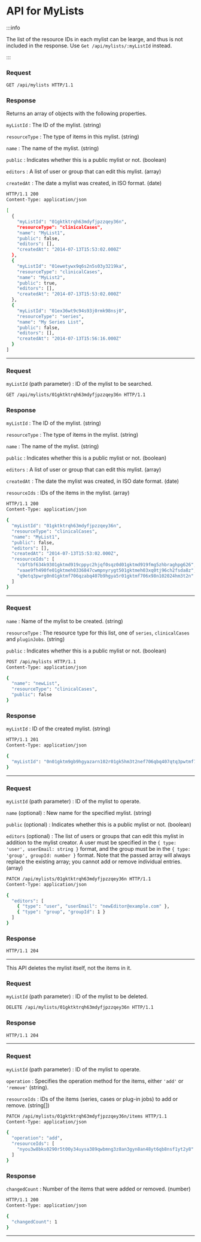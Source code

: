 # API for MyLists

<ApiPreamble verb="get" path="/mylists" />

:::info

The list of the resource IDs in each mylist can be learge, and thus is not included in the response. Use `Get /api/mylists/:myListId` instead.

:::

### Request

```bash title="Example"
GET /api/mylists HTTP/1.1
```

### Response

Returns an array of objects with the following properties.

`myListId`
: The ID of the mylist. (string)

`resourceType`
: The type of items in this mylist. (string)

`name`
: The name of the mylist. (string)

`public`
: Indicates whether this is a public mylist or not. (boolean)

`editors`
: A list of user or group that can edit this mylist. (array)

`createdAt`
: The date a mylist was created, in ISO format. (date)

```bash title="Example"
HTTP/1.1 200
Content-Type: application/json

[
  {
    "myListId": "01gktktrqh63mdyfjpzzqey36n",
    "resourceType": "clinicalCases",
    "name": "MyList1",
    "public": false,
    "editors": [],
    "createdAt": "2014-07-13T15:53:02.000Z"
  },
  {
    "myListId": "01ewetywx9q6s2n5s03y3219ka",
    "resourceType": "clinicalCases",
    "name": "MyList2",
    "public": true,
    "editors": [],
    "createdAt": "2014-07-13T15:53:02.000Z"
  },
  {
    "myListId": "01ex36wt9c94s93j0rmk98nsj0",
    "resourceType": "series",
    "name": "My Series List",
    "public": false,
    "editors": [],
    "createdAt": "2014-07-13T15:56:16.000Z"
  }
]
```

---

<ApiPreamble verb="get" path="/mylists/:myListId" />

### Request

`myListId` (path parameter)
: ID of the mylist to be searched.

```bash title="Example"
GET /api/mylists/01gktktrqh63mdyfjpzzqey36n HTTP/1.1
```

### Response

`myListId`
: The ID of the mylist. (string)

`resourceType`
: The type of items in the mylist. (string)

`name`
: The name of the mylist. (string)

`public`
: Indicates whether this is a public mylist or not. (boolean)

`editors`
: A list of user or group that can edit this mylist. (array)

`createdAt`
: The date the mylist was created, in ISO date format. (date)

`resourceIds`
: IDs of the items in the mylist. (array)

```bash title="Example"
HTTP/1.1 200
Content-Type: application/json

{
  "myListId": "01gktktrqh63mdyfjpzzqey36n",
  "resourceType": "clinicalCases",
  "name": "MyList1",
  "public": false,
  "editors": [],
  "createdAt": "2014-07-13T15:53:02.000Z",
  "resourceIds": [
    "cbftbf634k9301gktmd919cppyc2hjqf0sqz0d01gktmd919fmg5zhbraghpg626",
    "vaae9fh490fe01gktmeh0336847cwmpnyrygt501gktmeh03xq0tj96ch2fsda8z",
    "q9etq3pwrg0n01gktmf706qzabq407b9hgya5r01gktmf706x98n102024hm3t2n"
  ]
}
```

---

<ApiPreamble verb="post" path="/mylists" />

### Request

`name`
: Name of the mylist to be created. (string)

`resourceType`
: The resource type for this list, one of `series`, `clinicalCases` and `pluginJobs`. (string)

`public`
: Indicates whether this is a public mylist or not. (boolean)

```bash title="Example"
POST /api/mylists HTTP/1.1
Content-Type: application/json

{
  "name": "newList",
  "resourceType": "clinicalCases",
  "public": false
}
```

### Response

`myListId`
: ID of the created mylist. (string)

```bash title="Example"
HTTP/1.1 201
Content-Type: application/json

{
  "myListId": "0n01gktm9gb9hgyazarn102r01gk5hm3t2nef706qbq407qtq3pwtmf706x98240"
}
```

---

<ApiPreamble verb="patch" path="/mylists/:myListId" />

### Request

`myListId` (path parameter)
: ID of the mylist to operate.

`name` (optional)
: New name for the specified mylist. (string)

`public` (optional)
: Indicates whether this is a public mylist or not. (boolean)

`editors` (optional)
: The list of users or groups that can edit this mylist in addition to the mylist creator. A user must be specified in the `{ type: 'user', userEmail: string }` format, and the group must be in the `{ type: 'group', groupId: number }` format. Note that the passed array will always replace the existing array; you cannot add or remove individual entries. (array)

```bash title="Example"
PATCH /api/mylists/01gktktrqh63mdyfjpzzqey36n HTTP/1.1
Content-Type: application/json

{
  "editors": [
    { "type": "user", "userEmail": "newEditor@example.com" },
    { "type": "group", "groupId": 1 }
  ]
}
```

### Response

```bash title="Example"
HTTP/1.1 204
```

---

<ApiPreamble verb="delete" path="/mylists/:myListId" />

This API deletes the mylist itself, not the items in it.

### Request

`myListId` (path parameter)
: ID of the mylist to be deleted.

```bash title="Example"
DELETE /api/mylists/01gktktrqh63mdyfjpzzqey36n HTTP/1.1
```

### Response

```bash title="Example"
HTTP/1.1 204
```

---

<ApiPreamble verb="patch" path="/mylists/:myListId/items" />

### Request

`myListId` (path parameter)
: ID of the mylist to operate.

`operation`
: Specifies the operation method for the items, either `'add'` or `'remove'` (string).

`resourceIds`
: IDs of the items (series, cases or plug-in jobs) to add or remove. (string[])

```bash title="Example"
PATCH /api/mylists/01gktktrqh63mdyfjpzzqey36n/items HTTP/1.1
Content-Type: application/json

{
  "operation": "add",
  "resourceIds": [
    "nyou3w8bks0290r5t00y34uysa389qwbmng3z8an3gyn8an48yt6qb8nsf1yt2y8"
  ]
}
```

### Response

`changedCount`
: Number of the items that were added or removed. (number)

```bash title="Example"
HTTP/1.1 200
Content-Type: application/json

{
  "changedCount": 1
}
```

---
